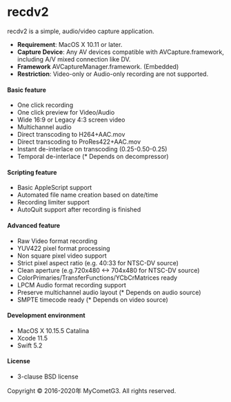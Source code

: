 # recdv2

recdv2 is a simple, audio/video capture application.

- __Requirement__: MacOS X 10.11 or later.
- __Capture Device__: Any AV devices compatible with AVCapture.framework,
including A/V mixed connection like DV.
- __Framework__ AVCaptureManager.framework. (Embedded)
- __Restriction__: Video-only or Audio-only recording are not supported.

#### Basic feature
- One click recording
- One click preview for Video/Audio
- Wide 16:9 or Legacy 4:3 screen video
- Multichannel audio
- Direct transcoding to H264+AAC.mov
- Direct transcoding to ProRes422+AAC.mov
- Instant de-interlace on transcoding (0.25-0.50-0.25)
- Temporal de-interlace (* Depends on decompressor)

#### Scripting feature
- Basic AppleScript support
- Automated file name creation based on date/time
- Recording limiter support
- AutoQuit support after recording is finished

#### Advanced feature
- Raw Video format recording
- YUV422 pixel format processing
- Non square pixel video support
- Strict pixel aspect ratio (e.g. 40:33 for NTSC-DV source)
- Clean aperture (e.g.720x480 <-> 704x480 for NTSC-DV source)
- ColorPrimaries/TransferFunctions/YCbCrMatrices ready
- LPCM Audio format recording support
- Preserve multichannel audio layout (* Depends on audio source)
- SMPTE timecode ready (* Depends on video source)

#### Development environment
- MacOS X 10.15.5 Catalina
- Xcode 11.5
- Swift 5.2

#### License
- 3-clause BSD license

Copyright © 2016-2020年 MyCometG3. All rights reserved.
